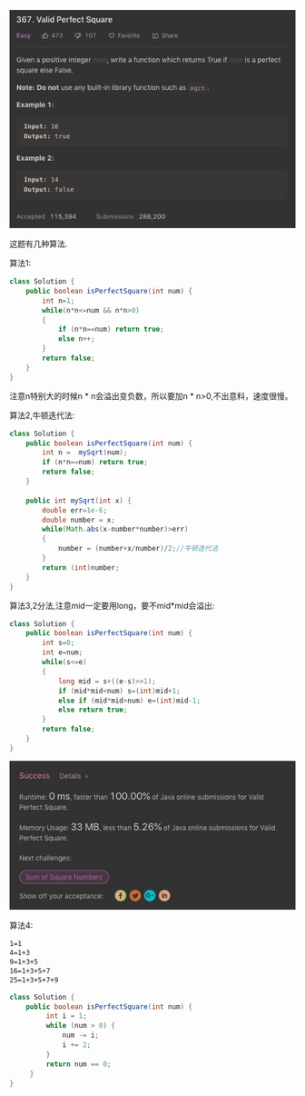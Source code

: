 ![GitHub Logo](/image/367.1.png)

这题有几种算法.<br>

算法1:

```java
class Solution {
    public boolean isPerfectSquare(int num) {
        int n=1;
        while(n*n<=num && n*n>0)
        {
            if (n*n==num) return true;
            else n++;
        }
        return false;
    }
}
```

注意n特别大的时候n * n会溢出变负数，所以要加n * n>0,不出意料，速度很慢。

算法2,牛顿迭代法:

```java
class Solution {
    public boolean isPerfectSquare(int num) {
        int n =  mySqrt(num);
        if (n*n==num) return true;
        return false;
    }
    
    public int mySqrt(int x) {
        double err=1e-6;
        double number = x;        
        while(Math.abs(x-number*number)>err)
        {
            number = (number+x/number)/2;//牛顿迭代法
        }
        return (int)number;        
    }    
}
```

算法3,2分法,注意mid一定要用long，要不mid*mid会溢出:

```java
class Solution {
    public boolean isPerfectSquare(int num) {
        int s=0;
        int e=num;
        while(s<=e)
        {
            long mid = s+((e-s)>>1);
            if (mid*mid<num) s=(int)mid+1;
            else if (mid*mid>num) e=(int)mid-1;
            else return true;
        }        
        return false;
    }
}
```

![GitHub Logo](/image/367.2.png)

算法4:

    1=1
    4=1+3
    9=1+3+5
    16=1+3+5+7
    25=1+3+5+7+9

```java
class Solution {
    public boolean isPerfectSquare(int num) {
         int i = 1;
         while (num > 0) {
             num -= i;
             i += 2;
         }
         return num == 0;
     }
}
```